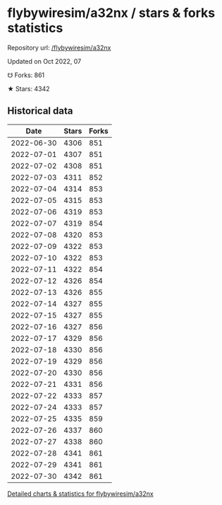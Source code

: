 # flybywiresim/a32nx / stars & forks statistics

Repository url: [/flybywiresim/a32nx](https://github.com/flybywiresim/a32nx)

Updated on Oct 2022, 07

☋ Forks: 861

★ Stars: 4342

## Historical data
| Date | Stars | Forks |
|------|-------|-------|
| 2022-06-30 | 4306 | 851 | 
| 2022-07-01 | 4307 | 851 | 
| 2022-07-02 | 4308 | 851 | 
| 2022-07-03 | 4311 | 852 | 
| 2022-07-04 | 4314 | 853 | 
| 2022-07-05 | 4315 | 853 | 
| 2022-07-06 | 4319 | 853 | 
| 2022-07-07 | 4319 | 854 | 
| 2022-07-08 | 4320 | 853 | 
| 2022-07-09 | 4322 | 853 | 
| 2022-07-10 | 4322 | 853 | 
| 2022-07-11 | 4322 | 854 | 
| 2022-07-12 | 4326 | 854 | 
| 2022-07-13 | 4326 | 855 | 
| 2022-07-14 | 4327 | 855 | 
| 2022-07-15 | 4327 | 855 | 
| 2022-07-16 | 4327 | 856 | 
| 2022-07-17 | 4329 | 856 | 
| 2022-07-18 | 4330 | 856 | 
| 2022-07-19 | 4329 | 856 | 
| 2022-07-20 | 4330 | 856 | 
| 2022-07-21 | 4331 | 856 | 
| 2022-07-22 | 4333 | 857 | 
| 2022-07-24 | 4333 | 857 | 
| 2022-07-25 | 4335 | 859 | 
| 2022-07-26 | 4337 | 860 | 
| 2022-07-27 | 4338 | 860 | 
| 2022-07-28 | 4341 | 861 | 
| 2022-07-29 | 4341 | 861 | 
| 2022-07-30 | 4342 | 861 | 


[Detailed charts & statistics for flybywiresim/a32nx](https://reviewgithub.com/rep/flybywiresim/a32nx)

